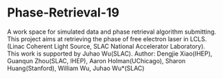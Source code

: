 # Phase-Retrieval-19
A work space for simulated data and phase retrieval algorithm submitting.  
This project aims at retrieving the phase of free electron laser in LCLS.(Linac Coherent Light Source, SLAC National Accelerator Laboratory).    
This work is supported by Juhao Wu(SLAC).
Author: Dengjie Xiao(IHEP), Guanqun Zhou(SLAC, IHEP), Aaron Holman(UChicago), Sharon Huang(Stanford), William Wu, Juhao Wu*(SLAC)

